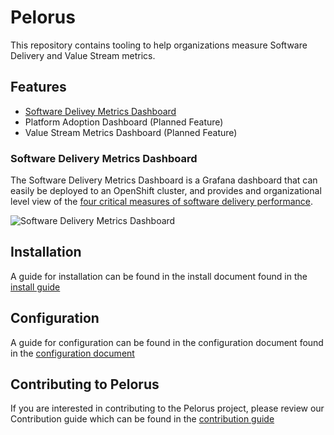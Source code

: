 # Pelorus

This repository contains tooling to help organizations measure Software Delivery and Value Stream metrics.

## Features

* [Software Delivey Metrics Dashboard](#software-delivery-metrics-dashboard)
* Platform Adoption Dashboard (Planned Feature)
* Value Stream Metrics Dashboard (Planned Feature)

### Software Delivery Metrics Dashboard

The Software Delivery Metrics Dashboard is a Grafana dashboard that can easily be deployed to an OpenShift cluster, and provides and organizational level view of the [four critical measures of software delivery performance](https://blog.openshift.com/exploring-a-metrics-driven-approach-to-transformation/).

![Software Delivery Metrics Dashboard](media/sdm-dashboard.png)

## Installation

A guide for installation can be found in the install document found  in the [install guide](./docs/Install.md)


## Configuration

A guide for configuration can be found in the configuration document found in the [configuration document](./docs/Configuration.md)

## Contributing to Pelorus

If you are interested in contributing to the Pelorus project, please review our Contribution guide which can be found in the [contribution guide](./docs/CONTRIBUTING.md)


